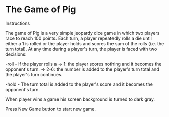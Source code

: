 # The Game of Pig

Instructions

The game of Pig is a very simple jeopardy dice game in which two players race to reach 100 points. Each turn, a player repeatedly rolls a die until either a 1 is rolled or the player holds and scores the sum of the rolls (i.e. the turn total). At any time during a player's turn, the player is faced with two decisions:

-roll - If the player rolls a
-> 1: the player scores nothing and it becomes the opponent's turn.
-> 2-6: the number is added to the player's turn total and the player's turn continues.

-hold - The turn total is added to the player's score and it becomes the opponent's turn.

When player wins a game his screen background is turned to dark gray.

Press New Game button to start new game.
